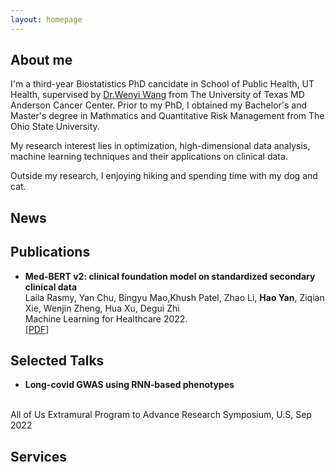 ```yaml
---
layout: homepage
---
```

## About me
I'm a third-year Biostatistics PhD cancidate in School of Public Health, UT Health, supervised by [Dr.Wenyi Wang](https://odin.mdacc.tmc.edu/~wwang7/tutorials.html) from The University of Texas MD Anderson Cancer Center. Prior to my PhD, I obtained my Bachelor's and Master's degree in Mathmatics and Quantitative Risk Management from The Ohio State University. 

My research interest lies in optimization, high-dimensional data analysis, machine learning techniques and their applications on clinical data. 

Outside my research, I enjoying hiking and spending time with my dog and cat.

## News

## Publications

- **Med-BERT v2: clinical foundation model on standardized secondary clinical data**
  <br>
  Laila Rasmy, Yan Chu, Bingyu Mao,Khush Patel, Zhao Li, **Hao Yan**, Ziqian Xie, Wenjin Zheng, Hua Xu, Degui Zhi
  <br>
  Machine Learning for Healthcare 2022.
  <br>
  [[PDF](https://static1.squarespace.com/static/59d5ac1780bd5ef9c396eda6/t/62e97e4cdcda5d1fe33ff93e/1659469388587/92+MBV2_mlforhc_v4.pdf)] 


## Selected Talks

- **Long-covid GWAS using RNN-based phenotypes**
<br>
 All of Us Extramural Program to Advance Research Symposium, U.S, Sep 2022


## Services
